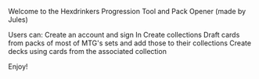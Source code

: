 Welcome to the Hexdrinkers Progression Tool and Pack Opener (made by Jules)


Users can:
    Create an account and sign In
    Create collections
    Draft cards from packs of most of MTG's sets and add those to their collections
    Create decks using cards from the associated collection

Enjoy!